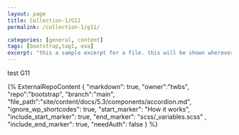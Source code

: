 ```yaml
---
layout: page
title: Collection-1/G11
permalink: /collection-1/g11/

categories: [general, content]
tags: [bootstrap,tag1, exa]
excerpt: "this a sample excerpt for a file. this will be shown wherever exerpt is needed"
---
```


test G11

{% 
    ExternalRepoContent  { 
        "markdown": true,
        "owner":"twbs", 
        "repo":"bootstrap", 
        "branch":"main", 
        "file_path":"site/content/docs/5.3/components/accordion.md", 
        "ignore_wp_shortcodes": true, 
        "start_marker": "How it works",
        "include_start_marker": true,
        "end_marker": "scss/_variables.scss" ,
        "include_end_marker": true,
        "needAuth": false
    }
%}